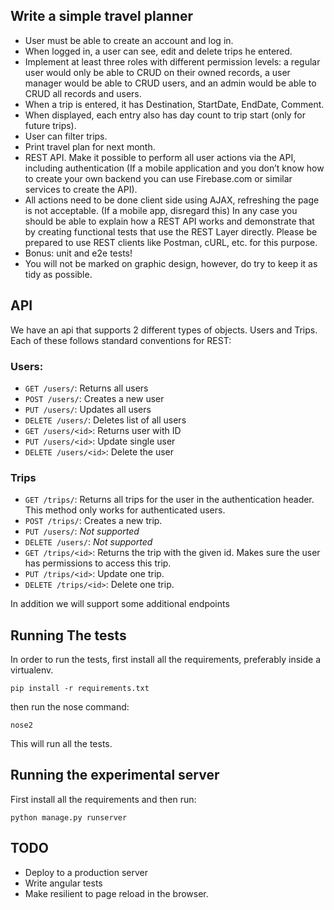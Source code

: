 ## Write a simple travel planner

- User must be able to create an account and log in.
- When logged in, a user can see, edit and delete trips he entered.
- Implement at least three roles with different permission levels: a
regular user would only be able to CRUD on their owned records, a user
manager would be able to CRUD users, and an admin would be able to CRUD all records and users.
- When a trip is entered, it has Destination, StartDate, EndDate, Comment.
- When displayed, each entry also has day count to trip start (only for future trips).
- User can filter trips.
- Print travel plan for next month.
- REST API. Make it possible to perform all user actions via the API, including authentication
(If a mobile application and you don’t know how to create your own backend you can use Firebase.com
or similar services to create the API).
- All actions need to be done client side using AJAX, refreshing the page is not acceptable.
(If a mobile app, disregard this) In any case you should be able to explain how a REST API
works and demonstrate that by creating functional tests that use the REST Layer directly.
Please be prepared to use REST clients like Postman, cURL, etc. for this purpose.
- Bonus: unit and e2e tests!
- You will not be marked on graphic design, however, do try to keep it as tidy as possible.


## API
We have an api that supports 2 different types of objects. Users and Trips. Each of these
follows standard conventions for REST:

### Users:
- `GET /users/`: Returns all users
- `POST /users/`: Creates a new user
- `PUT /users/`: Updates all users
- `DELETE /users/`: Deletes list of all users
- `GET /users/<id>`: Returns user with ID
- `PUT /users/<id>`: Update single user
- `DELETE /users/<id>`: Delete the user

### Trips
- `GET /trips/`: Returns all trips for the user in the authentication header. This
method only works for authenticated users.
- `POST /trips/`: Creates a new trip.
- `PUT /users/`: _Not supported_
- `DELETE /users/`: _Not supported_
- `GET /trips/<id>`: Returns the trip with the given id. Makes sure the user has
permissions to access this trip.
- `PUT /trips/<id>`: Update one trip.
- `DELETE /trips/<id>`: Delete one trip.

In addition we will support some additional endpoints 

## Running The tests
In order to run the tests, first install all the requirements, preferably inside a
virtualenv.

    pip install -r requirements.txt
   
then run the nose command:

    nose2
    
This will run all the tests.

## Running the experimental server
First install all the requirements and then run:

    python manage.py runserver
    
## TODO
- Deploy to a production server
- Write angular tests
- Make resilient to page reload in the browser.
